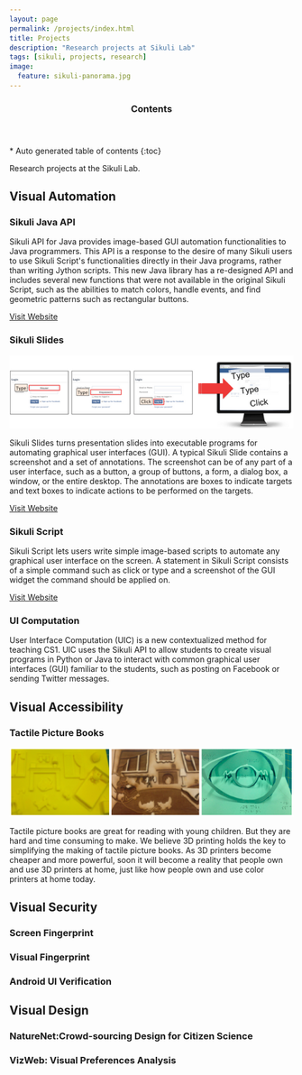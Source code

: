 ```yaml
---
layout: page
permalink: /projects/index.html
title: Projects
description: "Research projects at Sikuli Lab"
tags: [sikuli, projects, research]
image:
  feature: sikuli-panorama.jpg
---
```


<section id="table-of-contents" class="toc">
  <header>
    <h3 class="delta">Contents</h3>
  </header>
<div id="drawer" markdown="1">
*  Auto generated table of contents
{:toc}
</div>
</section><!-- /#table-of-contents -->

Research projects at the Sikuli Lab.

## Visual Automation

### Sikuli Java API

Sikuli API for Java provides image-based GUI automation functionalities to Java programmers. This API is a response to the desire of many Sikuli users to use Sikuli Script's functionalities directly in their Java programs, rather than writing Jython scripts. This new Java library has a re-designed API and includes several new functions that were not available in the original Sikuli Script, such as the abilities to match colors, handle events, and find geometric patterns such as rectangular buttons.

[Visit Website](https://code.google.com/p/sikuli-api/)

### Sikuli Slides

![sikuli slides](/images/banner_sikuli_slides.png)

Sikuli Slides turns presentation slides into executable programs for automating graphical user interfaces (GUI). A typical Sikuli Slide contains a screenshot and a set of annotations. The screenshot can be of any part of a user interface, such as a button, a group of buttons, a form, a dialog box, a window, or the entire desktop. The annotations are boxes to indicate targets and text boxes to indicate actions to be performed on the targets.

[Visit Website](http://slides.sikuli.org)

### Sikuli Script

Sikuli Script lets users write simple image-based scripts to automate any graphical user interface on the screen. A statement in Sikuli Script consists of a simple command such as click or type and a screenshot of the GUI widget the command should be applied on.

[Visit Website](http://www.sikuli.org)

### UI Computation

User Interface Computation (UIC) is a new contextualized method for teaching CS1. UIC uses the Sikuli API to allow students to create visual programs in Python or Java to interact with common graphical user interfaces (GUI) familiar to the students, such as posting on Facebook or sending Twitter messages.

## Visual Accessibility

### Tactile Picture Books

![tactile book](/images/banner_tactile_picture_books.png)

Tactile picture books are great for reading with young children. But they are hard and time consuming to make. We believe 3D printing holds the key to simplifying the making of tactile picture books. As 3D printers become cheaper and more powerful, soon it will become a reality that people own and use 3D printers at home, just like how people own and use color printers at home today.


## Visual Security

### Screen Fingerprint

### Visual Fingerprint

### Android UI Verification

## Visual Design

### NatureNet:Crowd-sourcing Design for Citizen Science

### VizWeb: Visual Preferences Analysis




